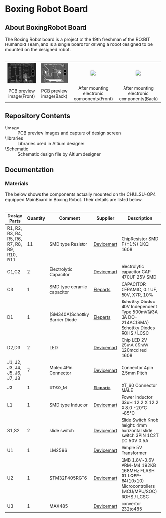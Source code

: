 <html lang="en">
  <head>
    <meta charset="uft-8">
    <meta name="author" content="Jeongin Jang">
  </head>
  <body>
    <h1>Boxing Robot Board</h1>
    <h2>About BoxingRobot Board</h2>
    <p>
       The Boxing Robot board is a project of the 19th freshman of the RO:BIT Humanoid Team, and is a single board for driving a robot designed to be mounted on the designed robot.
      <br>
      <br>
      <!--
      -->
      <table>
        <tr>
          <td>
            <a href="iamge/BoxingRobot_Front.png">
              <div align="center">
                <img src="iamge/BoxingRobot_Front.png" width="320px">
              </div>
            </a>
          </td>
          <td>
            <a href="iamge/BoxingRobot_Back.png">
              <div align="center">
                <img src="iamge/BoxingRobot_Back.png" width="320px">
              </div>
            </a>
          </td>
          <td>
            <a href="image/SRCIRC24_MainBoard.png">
              <div align="center">
                <img src="image/SRCIRC24_MainBoard.png" width="320px">
            </div>
          </td>
          <td>
            <a href="image/SRCIRC24_MainBoard.png">
              <div align="center">
                <img src="image/SRCIRC24_MainBoard.png" width="320px">
            </div>
          </td>
        </tr>
        <tr>
          <td>
            <div align="center">
              PCB preview image(Front)
            </div>
          </td>
          <td>
            <div align="center">
              PCB preview image(Back)
            </div>
          </td>
          <td>
            <div align="center">
              After mounting electronic components(Front)
            </div>
          </td>
          <td>
            <div align="center">
              After mounting electronic components(Back)
            </div>
          </td>     
        </tr>
      </table>
    </p>
    <h2>Repository Contents</h2>
    <p>
    <dl>
      <dt>\image</dt>
      <dd>PCB preview images and capture of design screen</dd>
      <dt>\libraries</dt>
      <dd>Libraries used in Altium designer</dd>
      <dt>\Schematic</dt>
      <dd>Schematic design file by Altium designer</dd>
    </dl>
    </p>
    <h2>Documentation</h2>
      <p>
        <h3>Materials</h3>
        The below shows the components actually mounted on the CHULSU-OP4 equipped MainBoard in Boxing Robot. Their details are listed below.
      <br>
      <br>
          <table>
            <thead>
              <tr>
                <th> Design Parts </th>
                <th> Quantity </th>
                <th> Comment </th>
                <th> Supplier </th>
                <th> Description </th>
              </tr>
            </thead>
            <tbody>
              <tr>
                <td>R1, R2, R3, R4, R5, R6, R7, R8, R9, R10, R11</td>
                <td>11</td>
                <td>SMD type Resistor</td>
                <td><a href="https://www.devicemart.co.kr/goods/view?no=6061">Devicemart</a></td>
                <td>ChipResistor SMD F (±1%) 1KΩ 1608</td>
              </tr>
              <tr>
                <td>C1,C2</td>
                <td>2</td>
                <td>Electrolytic Capacitor</td>
                <td><a href="https://www.eleparts.co.kr/goods/view?no=14714341">Devicemart</a></td>
                <td>electrolytic capacitor CAP 470UF 25V SMD</td>
              </tr>
              <tr>
                <td>C3</td>
                <td>1</td>
                <td>SMD type ceramic capacitor</td>
                <td><a href="https://www.devicemart.co.kr/goods/view?no=12031936">Eleparts</a></td>
                <td> CAPACITOR CERAMIC, 0.1UF, 50V, X7R, 10%</td>
              </tr>
              <tr>
                <td>D1</td>
                <td>1</td>
                <td>[SM340A]Schottky Barrier Diode</td>
                <td><a href="https://www.eleparts.co.kr/goods/view?no=9536722">Eleparts</a></td>
                <td>Schottky Diodes 40V Independent Type 500mV@3A 3A DO-214AC(SMA) Schottky Diodes ROHS / LCSC</td>
              </tr>
              <tr>
                <td>D2,D3</td>
                <td>2</td>
                <td>LED</td>
                <td><a href="https://www.devicemart.co.kr/goods/view?no=14047555">Devicemart</a></td>
                <td>Chip LED 2V 25mA 65mW 120mcd red 1608</td>
              </tr>
              <tr>
                <td>J1, J2, J3, J4, J5, J6, J7, J8</td>
                <td>7</td>
                <td>Molex 4Pin Connector</td>
                <td><a href="https://www.devicemart.co.kr/goods/view?no=419">Devicemart</a></td>
                <td>Connector 4pin 2.5mm Pitch</td>
              </tr>
              <tr>
                <td>J3</td>
                <td>1</td>
                <td>XT60_M</td>
                <td><a href="https://www.eleparts.co.kr/goods/view?no=13428798">Eleparts</a></td>
                <td>XT_60 Connector MALE</td>
              </tr>
              <tr>
                <td>L1</td>
                <td>1</td>
                <td>SMD type Inductor</td>
                <td><a href="https://www.devicemart.co.kr/goods/view?no=6615">Devicemart</a></td>
                <td>Power Inductor 33uH 12.2 X 12.2 X 8.0 -20℃ ~85℃</td>
              </tr>
              <tr>
                <td>S1,S2</td>
                <td>2</td>
                <td>slide switch</td>
                <td><a href="https://www.devicemart.co.kr/goods/view?no=38883">Devicemart</a></td>
                <td>Slide Switch Knob height: 4mm horizontal slide switch 3PIN 1C2T DC 50V 0.5A</td>
              </tr>
              <tr>
                <td>U1</td>
                <td>1</td>
                <td>LM2596</td>
                <td><a href="https://www.devicemart.co.kr/goods/view?no=10037">Devicemart</a></td>
                <td>Simple 5V Transformer</td>
              </tr>
              <tr>
                <td>U2</td>
                <td>1</td>
                <td>STM32F405RGT6</td>
                <td><a href="https://www.devicemart.co.kr/goods/view?no=15227518">Devicemart</a></td>
                <td>1MB 1.8V~3.6V ARM-M4 192KB 168MHz FLASH 51 LQFP-64(10x10) Microcontrollers (MCU/MPU/SOC) ROHS / LCSC</td>
              </tr>
              <tr>
                <td>U3</td>
                <td>1</td>
                <td>MAX485</td>
                <td><a href="https://www.devicemart.co.kr/goods/view?no=1058447">Devicemart</a></a></td>
                <td>convertor 232to485</td>
              </tr>
            </tbody>
